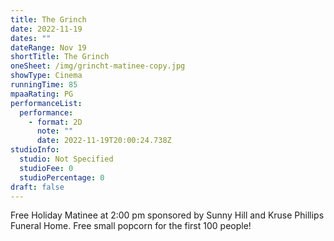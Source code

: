```yaml
---
title: The Grinch
date: 2022-11-19
dates: ""
dateRange: Nov 19
shortTitle: The Grinch
oneSheet: /img/grincht-matinee-copy.jpg
showType: Cinema
runningTime: 85
mpaaRating: PG
performanceList:
  performance:
    - format: 2D
      note: ""
      date: 2022-11-19T20:00:24.738Z
studioInfo:
  studio: Not Specified
  studioFee: 0
  studioPercentage: 0
draft: false
---
```

F﻿ree Holiday Matinee at 2:00 pm sponsored by Sunny Hill and Kruse Phillips Funeral Home. Free small popcorn for the first 100 people!